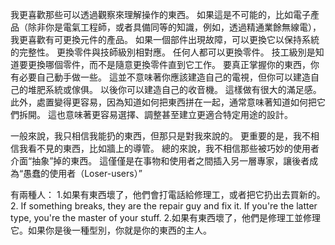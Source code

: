 我更喜歡那些可以透過觀察來理解操作的東西。
如果這是不可能的，比如電子產品（除非你是電氣工程師，或者具備同等的知識，例如，透過精通業餘無線電），我更喜歡有可更換元件的產品。
如果一個部件出現故障，可以更換它以保持系統的完整性。
更換零件與技師級別相對應。
任何人都可以更換零件。
技工級別是知道要更換哪個零件，而不是隨意更換零件直到它工作。
要真正掌握你的東西，你有必要自己動手做一些。
這並不意味著你應該建造自己的電視，但你可以建造自己的堆肥系統或傢俱。
以後你可以建造自己的收音機。
這樣做有很大的滿足感。
此外，處置變得更容易，因為知道如何把東西拼在一起，通常意味著知道如何把它們拆開。
這也意味著更容易選擇、調整甚至建立更適合特定用途的設計。

一般來說，我只相信我能扔的東西，但那只是對我來說的。
更重要的是，我不相信我看不見的東西，比如牆上的導管。
總的來說，我不相信那些被巧妙的使用者介面“抽象”掉的東西。
這僅僅是在事物和使用者之間插入另一層專家，讓後者成為“愚蠢的使用者（Loser-users）”

有兩種人：
1.如果有東西壞了，他們會打電話給修理工，或者把它扔出去買新的。
2. If something breaks, they are the repair guy and fix it. If you're the latter type, you're the master of your stuff.
2.如果有東西壞了，他們是修理工並修理它。如果你是後一種型別，你就是你的東西的主人。